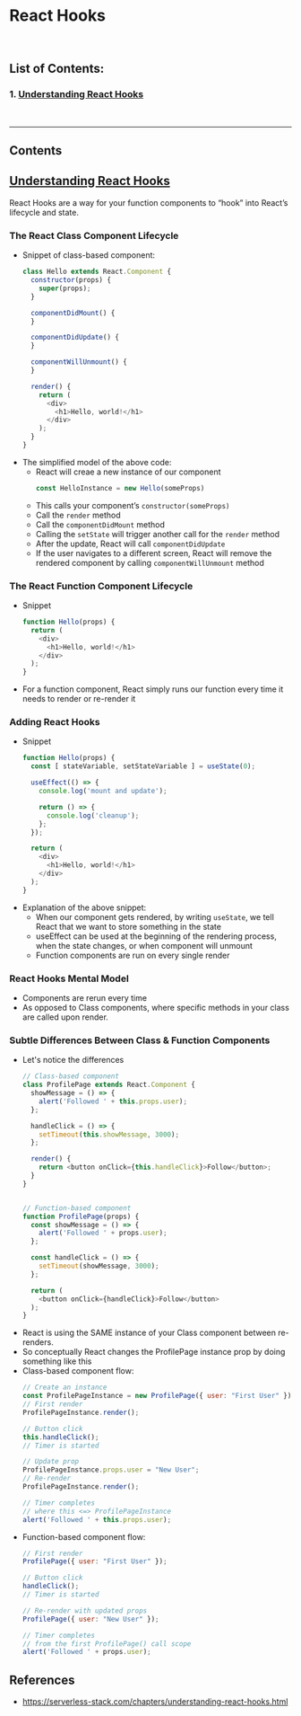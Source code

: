 # React Hooks


</br>

## List of Contents:
### 1. [Understanding React Hooks](#content-1)


</br>

---

## Contents

## [Understanding React Hooks](https://serverless-stack.com/chapters/understanding-react-hooks.html) <span id="content-1"><span>

React Hooks are a way for your function components to “hook” into React’s lifecycle and state.

### The React Class Component Lifecycle
- Snippet of class-based component:
  ```javascript
  class Hello extends React.Component {
    constructor(props) {
      super(props);
    }

    componentDidMount() {
    }

    componentDidUpdate() {
    }

    componentWillUnmount() {
    }

    render() {
      return (
        <div>
          <h1>Hello, world!</h1>
        </div>
      );
    }
  }
  ```
- The simplified model of the above code:
  - React will creae a new instance of our component </br>
    ```javascript
    const HelloInstance = new Hello(someProps)
    ```
  - This calls your component’s `constructor(someProps)`
  - Call the `render` method
  - Call the `componentDidMount` method
  - Calling the `setState` will trigger another call for the `render` method
  - After the update, React will call `componentDidUpdate`
  - If the user navigates to a different screen, React will remove the rendered component by calling `componentWillUnmount` method

### The React Function Component Lifecycle
- Snippet
  ```javascript
  function Hello(props) {
    return (
      <div>
        <h1>Hello, world!</h1>
      </div>
    );
  }
  ```
- For a function component, React simply runs our function every time it needs to render or re-render it

### Adding React Hooks
- Snippet
  ```javascript
  function Hello(props) {
    const [ stateVariable, setStateVariable ] = useState(0);

    useEffect(() => {
      console.log('mount and update');

      return () => {
        console.log('cleanup');
      };
    });

    return (
      <div>
        <h1>Hello, world!</h1>
      </div>
    );
  }
  ```
- Explanation of the above snippet:
  - When our component gets rendered, by writing `useState`, we tell React that we want to store something in the state
  - useEffect can be used at the beginning of the rendering process, when the state changes, or when component will unmount
  - Function components are run on every single render


### React Hooks Mental Model
- Components are rerun every time
- As opposed to Class components, where specific methods in your class are called upon render.

### Subtle Differences Between Class & Function Components
- Let's notice the differences
  ```javascript
  // Class-based component
  class ProfilePage extends React.Component {
    showMessage = () => {
      alert('Followed ' + this.props.user);
    };

    handleClick = () => {
      setTimeout(this.showMessage, 3000);
    };

    render() {
      return <button onClick={this.handleClick}>Follow</button>;
    }
  }


  // Function-based component
  function ProfilePage(props) {
    const showMessage = () => {
      alert('Followed ' + props.user);
    };

    const handleClick = () => {
      setTimeout(showMessage, 3000);
    };

    return (
      <button onClick={handleClick}>Follow</button>
    );
  }
  ```
- React is using the SAME instance of your Class component between re-renders.
- So conceptually React changes the ProfilePage instance prop by doing something like this
- Class-based component flow:
  ```javascript
  // Create an instance
  const ProfilePageInstance = new ProfilePage({ user: "First User" });
  // First render
  ProfilePageInstance.render();

  // Button click
  this.handleClick();
  // Timer is started

  // Update prop
  ProfilePageInstance.props.user = "New User";
  // Re-render
  ProfilePageInstance.render();

  // Timer completes
  // where this <=> ProfilePageInstance
  alert('Followed ' + this.props.user);
  ```
- Function-based component flow:
  ```javascript
  // First render
  ProfilePage({ user: "First User" });

  // Button click
  handleClick();
  // Timer is started

  // Re-render with updated props
  ProfilePage({ user: "New User" });

  // Timer completes
  // from the first ProfilePage() call scope
  alert('Followed ' + props.user);
  ```


## References
- https://serverless-stack.com/chapters/understanding-react-hooks.html
